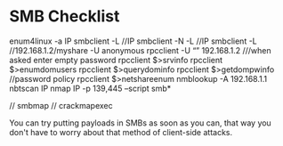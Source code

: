 # SMB Checklist

enum4linux -a IP
smbclient -L //IP
smbclient -N -L //IP
smbclient -L //192.168.1.2/myshare -U anonymous
rpcclient -U “” 192.168.1.2    ///when asked enter empty password
rpcclient $>srvinfo
rpcclient $>enumdomusers
rpcclient $>querydominfo
rpcclient $>getdompwinfo   //password policy
rpcclient $>netshareenum
nmblookup -A 192.168.1.1
nbtscan IP
nmap IP -p 139,445 –script smb*

// smbmap
// crackmapexec

You can try putting payloads in SMBs as soon as you can, that way you don't have to worry about that method of client-side attacks.
